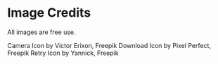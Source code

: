 # Image Credits
All images are free use.

Camera Icon by Victor Erixon, Freepik
Download Icon by Pixel Perfect, Freepik
Retry Icon by Yannick, Freepik
